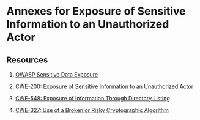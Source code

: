 # Annexes for Exposure of Sensitive Information to an Unauthorized Actor

## Resources

1. [OWASP Sensitive Data Exposure](https://owasp.org/www-project-top-ten/2017/A3_Sensitive_Data_Exposure)

2. [CWE-200: Exposure of Sensitive Information to an Unauthorized Actor](https://cwe.mitre.org/data/definitions/200.html)

3. [CWE-548: Exposure of Information Through Directory Listing](https://cwe.mitre.org/data/definitions/548.html)

4. [CWE-327: Use of a Broken or Risky Cryptographic Algorithm](https://cwe.mitre.org/data/definitions/327.html)